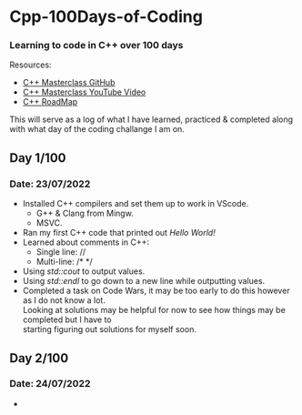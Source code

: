 # Cpp-100Days-of-Coding

### Learning to code in C++ over 100 days

Resources:
- [C++ Masterclass GitHub](https://github.com/rutura/The-C-20-Masterclass-Source-Code)
- [C++ Masterclass YouTube Video](https://www.youtube.com/watch?v=8jLOx1hD3_o)
- [C++ RoadMap](https://github.com/salmer/CppDeveloperRoadmap)

This will serve as a log of what I have learned, practiced & completed along with what day of the coding challange I am on.

## Day 1/100
### Date: 23/07/2022
- Installed C++ compilers and set them up to work in VScode.
  - G++ & Clang from Mingw.
  - MSVC.
- Ran my first C++ code that printed out *Hello World!*
- Learned about comments in C++:
  - Single line: //
  - Multi-line: /* */
- Using *std::cout* to output values.
- Using *std::endl* to go down to a new line while outputting values.
- Completed a task on Code Wars, it may be too early to do this however as I do not know a lot.  
Looking at solutions may be helpful for now to see how things may be completed but I have to   
starting figuring out solutions for myself soon. 

## Day 2/100
### Date: 24/07/2022
- 
